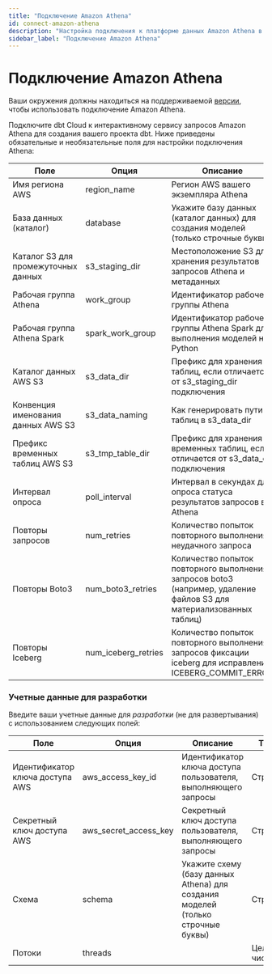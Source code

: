 ```yaml
---
title: "Подключение Amazon Athena"
id: connect-amazon-athena
description: "Настройка подключения к платформе данных Amazon Athena в dbt Cloud."
sidebar_label: "Подключение Amazon Athena"
---
```


# Подключение Amazon Athena

Ваши окружения должны находиться на поддерживаемой [версии](/docs/dbt-versions/cloud-release-tracks), чтобы использовать подключение Amazon Athena.

Подключите dbt Cloud к интерактивному сервису запросов Amazon Athena для создания вашего проекта dbt. Ниже приведены обязательные и необязательные поля для настройки подключения Athena:

| Поле                         | Опция            | Описание                                                                         | Тип    | Обязательно? | Пример |
| ---------------------------- | ---------------- | -------------------------------------------------------------------------------- | ------ | ------------ | ------- |
| Имя региона AWS              | region_name      | Регион AWS вашего экземпляра Athena                                              | Строка | Обязательно  | eu-west-1 |
| База данных (каталог)        | database         | Укажите базу данных (каталог данных) для создания моделей (только строчные буквы) | Строка | Обязательно  | awsdatacatalog |
| Каталог S3 для промежуточных данных | s3_staging_dir   | Местоположение S3 для хранения результатов запросов Athena и метаданных          | Строка | Обязательно  | s3://bucket/dbt/ |
| Рабочая группа Athena        | work_group       | Идентификатор рабочей группы Athena                                              | Строка | Необязательно | my-custom-workgroup |
| Рабочая группа Athena Spark  | spark_work_group | Идентификатор рабочей группы Athena Spark для выполнения моделей на Python       | Строка | Необязательно | my-spark-workgroup |
| Каталог данных AWS S3        | s3_data_dir      | Префикс для хранения таблиц, если отличается от s3_staging_dir подключения       | Строка | Необязательно | s3://bucket2/dbt/ |
| Конвенция именования данных AWS S3 | s3_data_naming   | Как генерировать пути таблиц в s3_data_dir                                       | Строка | Необязательно | schema_table_unique |
| Префикс временных таблиц AWS S3 | s3_tmp_table_dir | Префикс для хранения временных таблиц, если отличается от s3_data_dir подключения | Строка | Необязательно | s3://bucket3/dbt/ |
| Интервал опроса              | poll_interval    | Интервал в секундах для опроса статуса результатов запросов в Athena             | Целое число | Необязательно | 5 |
| Повторы запросов             | num_retries      | Количество попыток повторного выполнения неудачного запроса                      | Целое число | Необязательно | 3 |
| Повторы Boto3                | num_boto3_retries| Количество попыток повторного выполнения запросов boto3 (например, удаление файлов S3 для материализованных таблиц) | Целое число | Необязательно | 5 |
| Повторы Iceberg              | num_iceberg_retries| Количество попыток повторного выполнения запросов фиксации iceberg для исправления ICEBERG_COMMIT_ERROR | Целое число | Необязательно | 0 |

### Учетные данные для разработки

Введите ваши учетные данные для _разработки_ (не для развертывания) с использованием следующих полей:

| Поле                 | Опция                | Описание                                                                | Тип    | Обязательно | Пример  |
| -------------------- | -------------------- | ----------------------------------------------------------------------- | ------ | ----------- | -------- |
| Идентификатор ключа доступа AWS | aws_access_key_id     | Идентификатор ключа доступа пользователя, выполняющего запросы          | Строка | Обязательно | AKIAIOSFODNN7EXAMPLE |
| Секретный ключ доступа AWS | aws_secret_access_key | Секретный ключ доступа пользователя, выполняющего запросы               | Строка | Обязательно | wJalrXUtnFEMI/K7MDENG/bPxRfiCYEXAMPLEKEY |
| Схема                | schema                | Укажите схему (базу данных Athena) для создания моделей (только строчные буквы) | Строка | Обязательно | dbt |
| Потоки               | threads               |                                                                            | Целое число | Необязательно | 3 |